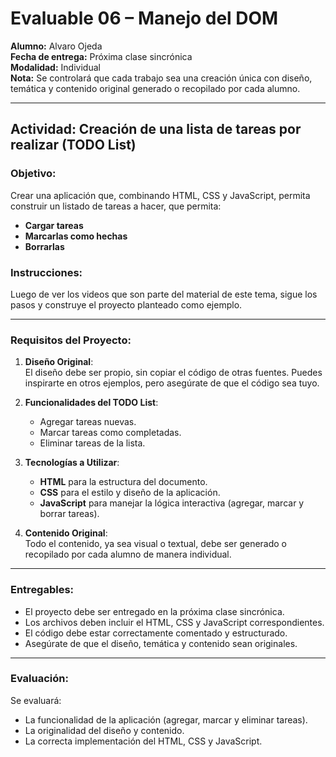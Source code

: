 # Evaluable 06 – Manejo del DOM
**Alumno:** Alvaro Ojeda  
**Fecha de entrega:** Próxima clase sincrónica  
**Modalidad:** Individual  
**Nota:** Se controlará que cada trabajo sea una creación única con diseño, temática y contenido original generado o recopilado por cada alumno.

---

## Actividad: Creación de una lista de tareas por realizar (TODO List)

### Objetivo:
Crear una aplicación que, combinando HTML, CSS y JavaScript, permita construir un listado de tareas a hacer, que permita:

- **Cargar tareas**
- **Marcarlas como hechas**
- **Borrarlas**

### Instrucciones:
Luego de ver los videos que son parte del material de este tema, sigue los pasos y construye el proyecto planteado como ejemplo.

---

### Requisitos del Proyecto:
1. **Diseño Original**:  
   El diseño debe ser propio, sin copiar el código de otras fuentes. Puedes inspirarte en otros ejemplos, pero asegúrate de que el código sea tuyo.
   
2. **Funcionalidades del TODO List**:  
   - Agregar tareas nuevas.
   - Marcar tareas como completadas.
   - Eliminar tareas de la lista.

3. **Tecnologías a Utilizar**:
   - **HTML** para la estructura del documento.
   - **CSS** para el estilo y diseño de la aplicación.
   - **JavaScript** para manejar la lógica interactiva (agregar, marcar y borrar tareas).

4. **Contenido Original**:  
   Todo el contenido, ya sea visual o textual, debe ser generado o recopilado por cada alumno de manera individual.

---

### Entregables:
- El proyecto debe ser entregado en la próxima clase sincrónica.
- Los archivos deben incluir el HTML, CSS y JavaScript correspondientes.
- El código debe estar correctamente comentado y estructurado.
- Asegúrate de que el diseño, temática y contenido sean originales.

---

### Evaluación:
Se evaluará:
- La funcionalidad de la aplicación (agregar, marcar y eliminar tareas).
- La originalidad del diseño y contenido.
- La correcta implementación del HTML, CSS y JavaScript.
